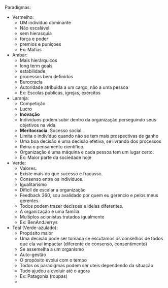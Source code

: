 Paradigmas:

- Vermelho: 
  - UM indivíduo dominante
  - Não escalável
  - sem hierasquia
  - força e poder
  - premios e puniçoes
  - Ex: Máfias
- Ambar:
   -  Mais hierárquicos
   -  long term goals
   -  estabilidade
   -  processos bem definidos
   -  Burocracia
   -  Autoridade atribuida a um cargo, não a uma pessoa
   -  Ex: Escolas publicas, igrejas, exércitos
- Laranja:
  - Competição
  - Lucro
  - **Inovação**
  - Indivíduos podem subir dentro da organização perseguindo seus objetivos na vida
  - **Meritocracia**. Sucesso social.
  - Limita o indivíduo quando não se tem mais prospectivas de ganho
  - Uma boa decisão é uma decisão efetiva, se livrando dos processos
  - Reina o pensamento científico.
  - Organização é uma máquina e cada pessoa tem um lugar certo.
  - Ex: Maior parte da sociedade hoje
- Verde:
  - Valores.
  - Existe mais do que sucesso e fracasso.
  - Consenso entre os indivíduos.
  - Igualitarismo
  - Dificíl de escalar a organização
  - Feedback 360, sou avalidado por quem eu gerencio e pelos meus gerentes
  - Todos podem trazer decisoes e ideias diferentes.
  - A organização é uma família
  - Multiplos acionistas tratados igualmente
  - Ex: BenAndJerrys 
- Teal (Verde-azulado):
  - Propósito maior
  - Uma decisão pode ser tomada se escutamos os conselhos de todos que ela vai impactar (diferente de consenso, consentimento)
  - Se assemelha a um organismo
  - Auto-gestão
  - O propósito evolui com o tempo
  - Todos os paradigmas podem ser uteis dependendo da situação
  - Tudo ajudou a evoluir até o agora
  - Ex: Patagonia (roupas)
  - 